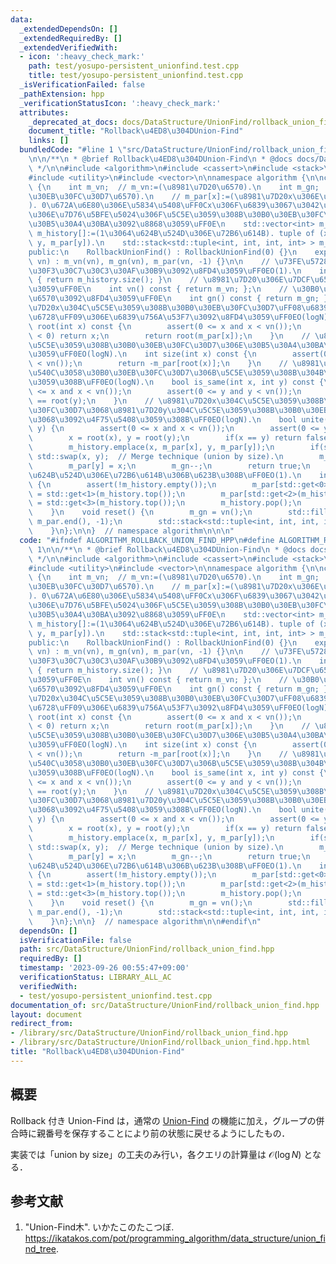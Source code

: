 ```yaml
---
data:
  _extendedDependsOn: []
  _extendedRequiredBy: []
  _extendedVerifiedWith:
  - icon: ':heavy_check_mark:'
    path: test/yosupo-persistent_unionfind.test.cpp
    title: test/yosupo-persistent_unionfind.test.cpp
  _isVerificationFailed: false
  _pathExtension: hpp
  _verificationStatusIcon: ':heavy_check_mark:'
  attributes:
    _deprecated_at_docs: docs/DataStructure/UnionFind/rollback_union_find.md
    document_title: "Rollback\u4ED8\u304DUnion-Find"
    links: []
  bundledCode: "#line 1 \"src/DataStructure/UnionFind/rollback_union_find.hpp\"\n\n\
    \n\n/**\n * @brief Rollback\u4ED8\u304DUnion-Find\n * @docs docs/DataStructure/UnionFind/rollback_union_find.md\n\
    \ */\n\n#include <algorithm>\n#include <cassert>\n#include <stack>\n#include <tuple>\n\
    #include <utility>\n#include <vector>\n\nnamespace algorithm {\n\nclass RollbackUnionFind\
    \ {\n    int m_vn;  // m_vn:=(\u8981\u7D20\u6570).\n    int m_gn;  // m_gn:=(\u30B0\
    \u30EB\u30FC\u30D7\u6570).\n    // m_par[x]:=(\u8981\u7D20x\u306E\u89AA\u756A\u53F7\
    ). 0\u672A\u6E80\u306E\u5834\u5408\uFF0Cx\u306F\u6839\u3067\u3042\u308A\uFF0C\u5024\
    \u306E\u7D76\u5BFE\u5024\u306F\u5C5E\u3059\u308B\u30B0\u30EB\u30FC\u30D7\u306E\
    \u30B5\u30A4\u30BA\u3092\u8868\u3059\uFF0E\n    std::vector<int> m_par;\n    //\
    \ m_history[]:=(1\u3064\u624B\u524D\u306E\u72B6\u614B). tuple of (x, m_par[x],\
    \ y, m_par[y]).\n    std::stack<std::tuple<int, int, int, int> > m_history;\n\n\
    public:\n    RollbackUnionFind() : RollbackUnionFind(0) {}\n    explicit RollbackUnionFind(size_t\
    \ vn) : m_vn(vn), m_gn(vn), m_par(vn, -1) {}\n\n    // \u73FE\u5728\u306E\u30A4\
    \u30F3\u30C7\u30C3\u30AF\u30B9\u3092\u8FD4\u3059\uFF0EO(1).\n    int index() const\
    \ { return m_history.size(); }\n    // \u8981\u7D20\u306E\u7DCF\u6570\u3092\u8FD4\
    \u3059\uFF0E\n    int vn() const { return m_vn; };\n    // \u30B0\u30EB\u30FC\u30D7\
    \u6570\u3092\u8FD4\u3059\uFF0E\n    int gn() const { return m_gn; };\n    // \u8981\
    \u7D20x\u304C\u5C5E\u3059\u308B\u30B0\u30EB\u30FC\u30D7\uFF08\u6839\u4ED8\u304D\
    \u6728\uFF09\u306E\u6839\u756A\u53F7\u3092\u8FD4\u3059\uFF0EO(logN).\n    int\
    \ root(int x) const {\n        assert(0 <= x and x < vn());\n        if(m_par[x]\
    \ < 0) return x;\n        return root(m_par[x]);\n    }\n    // \u8981\u7D20x\u304C\
    \u5C5E\u3059\u308B\u30B0\u30EB\u30FC\u30D7\u306E\u30B5\u30A4\u30BA\u3092\u8FD4\
    \u3059\uFF0EO(logN).\n    int size(int x) const {\n        assert(0 <= x and x\
    \ < vn());\n        return -m_par[root(x)];\n    }\n    // \u8981\u7D20x, y\u304C\
    \u540C\u3058\u30B0\u30EB\u30FC\u30D7\u306B\u5C5E\u3059\u308B\u304B\u5224\u5B9A\
    \u3059\u308B\uFF0EO(logN).\n    bool is_same(int x, int y) const {\n        assert(0\
    \ <= x and x < vn());\n        assert(0 <= y and y < vn());\n        return root(x)\
    \ == root(y);\n    }\n    // \u8981\u7D20x\u304C\u5C5E\u3059\u308B\u30B0\u30EB\
    \u30FC\u30D7\u3068\u8981\u7D20y\u304C\u5C5E\u3059\u308B\u30B0\u30EB\u30FC\u30D7\
    \u3068\u3092\u4F75\u5408\u3059\u308B\uFF0EO(logN).\n    bool unite(int x, int\
    \ y) {\n        assert(0 <= x and x < vn());\n        assert(0 <= y and y < vn());\n\
    \        x = root(x), y = root(y);\n        if(x == y) return false;  // Do nothing.\n\
    \        m_history.emplace(x, m_par[x], y, m_par[y]);\n        if(size(x) < size(y))\
    \ std::swap(x, y);  // Merge technique (union by size).\n        m_par[x] += m_par[y];\n\
    \        m_par[y] = x;\n        m_gn--;\n        return true;\n    }\n    // 1\u3064\
    \u624B\u524D\u306E\u72B6\u614B\u306B\u623B\u308B\uFF0EO(1).\n    int rollback()\
    \ {\n        assert(!m_history.empty());\n        m_par[std::get<0>(m_history.top())]\
    \ = std::get<1>(m_history.top());\n        m_par[std::get<2>(m_history.top())]\
    \ = std::get<3>(m_history.top());\n        m_history.pop();\n        return index();\n\
    \    }\n    void reset() {\n        m_gn = vn();\n        std::fill(m_par.begin(),\
    \ m_par.end(), -1);\n        std::stack<std::tuple<int, int, int, int> >().swap(m_history);\n\
    \    }\n};\n\n}  // namespace algorithm\n\n\n"
  code: "#ifndef ALGORITHM_ROLLBACK_UNION_FIND_HPP\n#define ALGORITHM_ROLLBACK_UNION_FIND_HPP\
    \ 1\n\n/**\n * @brief Rollback\u4ED8\u304DUnion-Find\n * @docs docs/DataStructure/UnionFind/rollback_union_find.md\n\
    \ */\n\n#include <algorithm>\n#include <cassert>\n#include <stack>\n#include <tuple>\n\
    #include <utility>\n#include <vector>\n\nnamespace algorithm {\n\nclass RollbackUnionFind\
    \ {\n    int m_vn;  // m_vn:=(\u8981\u7D20\u6570).\n    int m_gn;  // m_gn:=(\u30B0\
    \u30EB\u30FC\u30D7\u6570).\n    // m_par[x]:=(\u8981\u7D20x\u306E\u89AA\u756A\u53F7\
    ). 0\u672A\u6E80\u306E\u5834\u5408\uFF0Cx\u306F\u6839\u3067\u3042\u308A\uFF0C\u5024\
    \u306E\u7D76\u5BFE\u5024\u306F\u5C5E\u3059\u308B\u30B0\u30EB\u30FC\u30D7\u306E\
    \u30B5\u30A4\u30BA\u3092\u8868\u3059\uFF0E\n    std::vector<int> m_par;\n    //\
    \ m_history[]:=(1\u3064\u624B\u524D\u306E\u72B6\u614B). tuple of (x, m_par[x],\
    \ y, m_par[y]).\n    std::stack<std::tuple<int, int, int, int> > m_history;\n\n\
    public:\n    RollbackUnionFind() : RollbackUnionFind(0) {}\n    explicit RollbackUnionFind(size_t\
    \ vn) : m_vn(vn), m_gn(vn), m_par(vn, -1) {}\n\n    // \u73FE\u5728\u306E\u30A4\
    \u30F3\u30C7\u30C3\u30AF\u30B9\u3092\u8FD4\u3059\uFF0EO(1).\n    int index() const\
    \ { return m_history.size(); }\n    // \u8981\u7D20\u306E\u7DCF\u6570\u3092\u8FD4\
    \u3059\uFF0E\n    int vn() const { return m_vn; };\n    // \u30B0\u30EB\u30FC\u30D7\
    \u6570\u3092\u8FD4\u3059\uFF0E\n    int gn() const { return m_gn; };\n    // \u8981\
    \u7D20x\u304C\u5C5E\u3059\u308B\u30B0\u30EB\u30FC\u30D7\uFF08\u6839\u4ED8\u304D\
    \u6728\uFF09\u306E\u6839\u756A\u53F7\u3092\u8FD4\u3059\uFF0EO(logN).\n    int\
    \ root(int x) const {\n        assert(0 <= x and x < vn());\n        if(m_par[x]\
    \ < 0) return x;\n        return root(m_par[x]);\n    }\n    // \u8981\u7D20x\u304C\
    \u5C5E\u3059\u308B\u30B0\u30EB\u30FC\u30D7\u306E\u30B5\u30A4\u30BA\u3092\u8FD4\
    \u3059\uFF0EO(logN).\n    int size(int x) const {\n        assert(0 <= x and x\
    \ < vn());\n        return -m_par[root(x)];\n    }\n    // \u8981\u7D20x, y\u304C\
    \u540C\u3058\u30B0\u30EB\u30FC\u30D7\u306B\u5C5E\u3059\u308B\u304B\u5224\u5B9A\
    \u3059\u308B\uFF0EO(logN).\n    bool is_same(int x, int y) const {\n        assert(0\
    \ <= x and x < vn());\n        assert(0 <= y and y < vn());\n        return root(x)\
    \ == root(y);\n    }\n    // \u8981\u7D20x\u304C\u5C5E\u3059\u308B\u30B0\u30EB\
    \u30FC\u30D7\u3068\u8981\u7D20y\u304C\u5C5E\u3059\u308B\u30B0\u30EB\u30FC\u30D7\
    \u3068\u3092\u4F75\u5408\u3059\u308B\uFF0EO(logN).\n    bool unite(int x, int\
    \ y) {\n        assert(0 <= x and x < vn());\n        assert(0 <= y and y < vn());\n\
    \        x = root(x), y = root(y);\n        if(x == y) return false;  // Do nothing.\n\
    \        m_history.emplace(x, m_par[x], y, m_par[y]);\n        if(size(x) < size(y))\
    \ std::swap(x, y);  // Merge technique (union by size).\n        m_par[x] += m_par[y];\n\
    \        m_par[y] = x;\n        m_gn--;\n        return true;\n    }\n    // 1\u3064\
    \u624B\u524D\u306E\u72B6\u614B\u306B\u623B\u308B\uFF0EO(1).\n    int rollback()\
    \ {\n        assert(!m_history.empty());\n        m_par[std::get<0>(m_history.top())]\
    \ = std::get<1>(m_history.top());\n        m_par[std::get<2>(m_history.top())]\
    \ = std::get<3>(m_history.top());\n        m_history.pop();\n        return index();\n\
    \    }\n    void reset() {\n        m_gn = vn();\n        std::fill(m_par.begin(),\
    \ m_par.end(), -1);\n        std::stack<std::tuple<int, int, int, int> >().swap(m_history);\n\
    \    }\n};\n\n}  // namespace algorithm\n\n#endif\n"
  dependsOn: []
  isVerificationFile: false
  path: src/DataStructure/UnionFind/rollback_union_find.hpp
  requiredBy: []
  timestamp: '2023-09-26 00:55:47+09:00'
  verificationStatus: LIBRARY_ALL_AC
  verifiedWith:
  - test/yosupo-persistent_unionfind.test.cpp
documentation_of: src/DataStructure/UnionFind/rollback_union_find.hpp
layout: document
redirect_from:
- /library/src/DataStructure/UnionFind/rollback_union_find.hpp
- /library/src/DataStructure/UnionFind/rollback_union_find.hpp.html
title: "Rollback\u4ED8\u304DUnion-Find"
---
```

## 概要

Rollback 付き Union-Find は，通常の [Union-Find](https://today2098.github.io/algorithm/src/DataStructure/UnionFind/union_find.hpp) の機能に加え，グループの併合時に親番号を保存することにより前の状態に戻せるようにしたもの．

実装では「union by size」の工夫のみ行い，各クエリの計算量は $\mathcal{O}(\log N)$ となる．


## 参考文献

1. "Union-Find木". いかたこのたこつぼ. <https://ikatakos.com/pot/programming_algorithm/data_structure/union_find_tree>.
